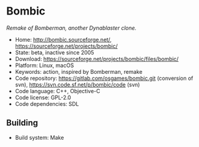 # Bombic

_Remake of Bomberman, another Dynablaster clone._

- Home: http://bombic.sourceforge.net/, https://sourceforge.net/projects/bombic/
- State: beta, inactive since 2005
- Download: https://sourceforge.net/projects/bombic/files/bombic/
- Platform: Linux, macOS
- Keywords: action, inspired by Bomberman, remake
- Code repository: https://gitlab.com/osgames/bombic.git (conversion of svn), https://svn.code.sf.net/p/bombic/code (svn)
- Code language: C++, Objective-C
- Code license: GPL-2.0
- Code dependencies: SDL

## Building

- Build system: Make
